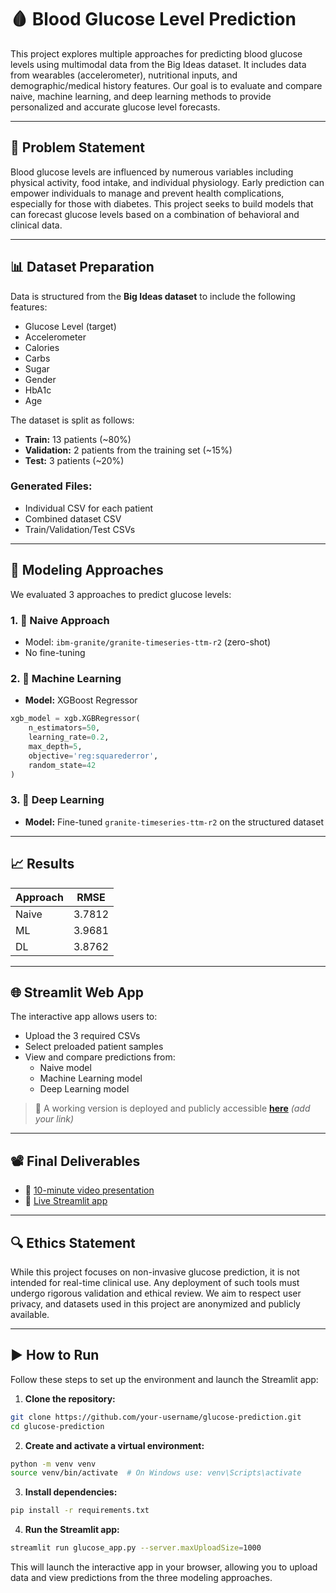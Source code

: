 # 🩸 Blood Glucose Level Prediction

This project explores multiple approaches for predicting blood glucose levels using multimodal data from the Big Ideas dataset. It includes data from wearables (accelerometer), nutritional inputs, and demographic/medical history features. Our goal is to evaluate and compare naive, machine learning, and deep learning methods to provide personalized and accurate glucose level forecasts.

---

## 🚀 Problem Statement

Blood glucose levels are influenced by numerous variables including physical activity, food intake, and individual physiology. Early prediction can empower individuals to manage and prevent health complications, especially for those with diabetes. This project seeks to build models that can forecast glucose levels based on a combination of behavioral and clinical data.

---

## 📊 Dataset Preparation

Data is structured from the **Big Ideas dataset** to include the following features:

- Glucose Level (target)
- Accelerometer
- Calories
- Carbs
- Sugar
- Gender
- HbA1c
- Age

The dataset is split as follows:
- **Train:** 13 patients (~80%)
- **Validation:** 2 patients from the training set (~15%)
- **Test:** 3 patients (~20%)

### Generated Files:
- Individual CSV for each patient
- Combined dataset CSV
- Train/Validation/Test CSVs

---

## 🧠 Modeling Approaches

We evaluated 3 approaches to predict glucose levels:

### 1. 🧮 Naive Approach
- Model: `ibm-granite/granite-timeseries-ttm-r2` (zero-shot)
- No fine-tuning

### 2. 🌲 Machine Learning
- **Model:** XGBoost Regressor
```python
xgb_model = xgb.XGBRegressor(
    n_estimators=50, 
    learning_rate=0.2, 
    max_depth=5, 
    objective='reg:squarederror', 
    random_state=42
)
```

### 3. 🤖 Deep Learning
- **Model:** Fine-tuned `granite-timeseries-ttm-r2` on the structured dataset

---

## 📈 Results

| Approach | RMSE |
|----------|------|
| Naive    | 3.7812 |
| ML       | 3.9681 |
| DL       | 3.8762 |

---

## 🌐 Streamlit Web App

The interactive app allows users to:
- Upload the 3 required CSVs
- Select preloaded patient samples
- View and compare predictions from:
  - Naive model
  - Machine Learning model
  - Deep Learning model

> 📍 A working version is deployed and publicly accessible [**here**](#) *(add your link)*

---

## 📽️ Final Deliverables

- 🔗 [10-minute video presentation](https://youtu.be/HajUSLdpwE4)
- 🔗 [Live Streamlit app](https://huggingface.co/spaces/iaravagni/BloodGlucosePrediction)

---

## 🔍 Ethics Statement

While this project focuses on non-invasive glucose prediction, it is not intended for real-time clinical use. Any deployment of such tools must undergo rigorous validation and ethical review. We aim to respect user privacy, and datasets used in this project are anonymized and publicly available.

---

## ▶️ How to Run

Follow these steps to set up the environment and launch the Streamlit app:

1. **Clone the repository:**
```bash
git clone https://github.com/your-username/glucose-prediction.git
cd glucose-prediction
```

2. **Create and activate a virtual environment:**
```bash
python -m venv venv
source venv/bin/activate  # On Windows use: venv\Scripts\activate
```

3. **Install dependencies:**
```bash
pip install -r requirements.txt
```

4. **Run the Streamlit app:**
```bash
streamlit run glucose_app.py --server.maxUploadSize=1000
```

This will launch the interactive app in your browser, allowing you to upload data and view predictions from the three modeling approaches.
